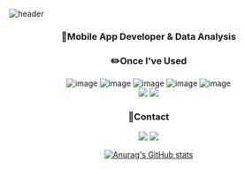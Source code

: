 ![header](https://capsule-render.vercel.app/api?type=waving&color=auto&height=200&section=header&text=TaejinAn&fontSize=45)
<div align=center>


  
  
  

### 🙌Mobile App Developer & Data Analysis      

  

  
  
  
  
### ✏️Once I've Used        
![image](https://user-images.githubusercontent.com/89953742/153123389-ae2250d6-bfc2-4766-be36-27933a793835.png)
![image](https://user-images.githubusercontent.com/89953742/153123462-3bd93d99-d211-4b17-8f79-8a3c46f6f776.png)
![image](https://user-images.githubusercontent.com/89953742/153123467-dd425820-535d-4a14-99d9-db7bad7e374b.png)
![image](https://user-images.githubusercontent.com/89953742/153123474-59da74b5-80e4-4e31-8222-712d9e00ce67.png)
![image](https://user-images.githubusercontent.com/89953742/153123481-7556b687-8a1b-49c2-b751-afbff173d02b.png)   
<img src="https://img.shields.io/badge/Visual Studio Code-skyblue?style=flat-square&logo=Visual Studio Code&logoColor=white"/>
<img src="https://img.shields.io/badge/Firebase-FFCA28?style=flat-square&logo=firebase&logoColor=white"/>



### 📩Contact
<a href="https://jim846520.notion.site/40a9e2b775d84dee90afccf616b70950
"><img src="https://img.shields.io/badge/Notion-black?style=flat-square&logo=Notion&Color=white"/></a>
<img src="https://img.shields.io/badge/gajim1139@gmail.com-red?style=flat-square&logo=gmail&logoColor=white"/>

 [![Anurag's GitHub stats](https://github-readme-stats.vercel.app/api?username=jim846520)](https://github.com/jim846520/github-readme-stats) 
 
  
</div>
